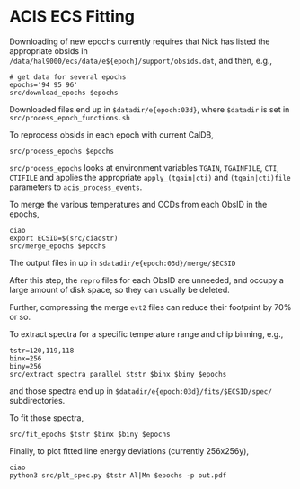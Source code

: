 ACIS ECS Fitting
========

Downloading of new epochs currently requires that Nick has listed the
appropriate obsids in `/data/hal9000/ecs/data/e${epoch}/support/obsids.dat`,
and then, e.g.,
```
# get data for several epochs
epochs='94 95 96'
src/download_epochs $epochs
```

Downloaded files end up in `$datadir/e{epoch:03d}`, where `$datadir` is set in
`src/process_epoch_functions.sh`

To reprocess obsids in each epoch with current CalDB,
```
src/process_epochs $epochs
```
`src/process_epochs` looks at environment variables `TGAIN`, `TGAINFILE`, `CTI`, `CTIFILE` and applies
the appropriate `apply_(tgain|cti)` and `(tgain|cti)file` parameters to `acis_process_events`.

To merge the various temperatures and CCDs from each ObsID in the epochs,
```
ciao
export ECSID=$(src/ciaostr)
src/merge_epochs $epochs
```

The output files in up in `$datadir/e{epoch:03d}/merge/$ECSID`

After this step, the `repro` files for each ObsID are unneeded, and occupy a
large amount of disk space, so they can usually be deleted.

Further, compressing the merge `evt2` files can reduce their footprint
by 70% or so.

To extract spectra for a specific temperature range and chip binning, e.g.,
```
tstr=120,119,118
binx=256
biny=256
src/extract_spectra_parallel $tstr $binx $biny $epochs
```
and those spectra end up in `$datadir/e{epoch:03d}/fits/$ECSID/spec/` subdirectories.

To fit those spectra,
```
src/fit_epochs $tstr $binx $biny $epochs
```

Finally, to plot fitted line energy deviations (currently 256x256y),
```
ciao
python3 src/plt_spec.py $tstr Al|Mn $epochs -p out.pdf
```
